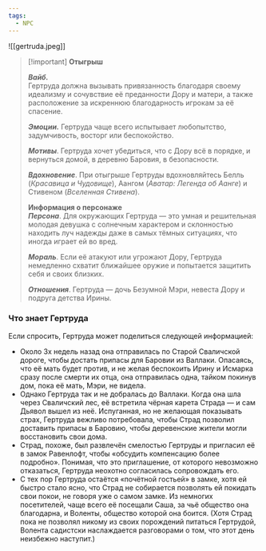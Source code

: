```yaml
---
tags:
  - NPC
---
```

![[gertruda.jpeg]]

> [!important] **Отыгрыш**
> 
>   
> _**Вайб.**_  
> Гертруда должна вызывать привязанность благодаря своему идеализму и сочувствие её преданности Дору и матери, а также расположение за искреннюю благодарность игрокам за её спасение.
> 
> _**Эмоции.**_ Гертруда чаще всего испытывает любопытство, задумчивость, восторг или беспокойство.
> 
> _**Мотивы**_. Гертруда хочет убедиться, что с Дору всё в порядке, и вернуться домой, в деревню Баровия, в безопасности.
> 
> _**Вдохновение**_. При отыгрыше Гертруды вдохновляйтесь Белль (_Красавица и Чудовище_), Аангом (_Аватар: Легенда об Аанге_) и Стивеном (_Вселенная Стивена_).  
>   
> 
> **Информация о персонаже**  
> _**Персона**_. Для окружающих Гертруда — это умная и решительная молодая девушка с солнечным характером и склонностью находить луч надежды даже в самых тёмных ситуациях, что иногда играет ей во вред.
> 
> _**Мораль**_. Если её атакуют или угрожают Дору, Гертруда немедленно схватит ближайшее оружие и попытается защитить себя и своих близких.
> 
> _**Отношения**_. Гертруда — дочь Безумной Мэри, невеста Дору и подруга детства Ирины.

### Что знает Гертруда

Если спросить, Гертруда может поделиться следующей информацией:

- Около 3х недель назад она отправилась по Старой Сваличской дороге, чтобы достать припасы для Баровии из Валлаки. Опасаясь, что её мать будет против, и не желая беспокоить Ирину и Исмарка сразу после смерти их отца, она отправилась одна, тайком покинув дом, пока её мать, Мэри, не видела.
- Однако Гертруда так и не добралась до Валлаки. Когда она шла через Сваличский лес, её встретила чёрная карета Страда — и сам Дьявол вышел из неё. Испуганная, но не желающая показывать страх, Гертруда вежливо потребовала, чтобы Страд позволил доставить припасы в Баровию, чтобы деревенские жители могли восстановить свои дома.
- Страд, похоже, был развлечён смелостью Гертруды и пригласил её в замок Равенлофт, чтобы «обсудить компенсацию более подробно». Понимая, что это приглашение, от которого невозможно отказаться, Гертруда неохотно согласилась сопровождать его.
- С тех пор Гертруда остаётся «почётной гостьей» в замке, хотя ей быстро стало ясно, что Страд не собирается позволять ей покидать свои покои, не говоря уже о самом замке. Из немногих посетителей, чаще всего её посещали Саша, за чьё общество она благодарна, и Воленты, общество которой она боится. (Хотя Страд пока не позволял никому из своих порождений питаться Гертрудой, Волента садистски наслаждается разговорами о том, что этот день неизбежно наступит.)